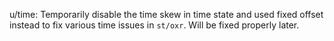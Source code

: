u/time: Temporarily disable the time skew in time state and used fixed offset
instead to fix various time issues in `st/oxr`. Will be fixed properly later.
